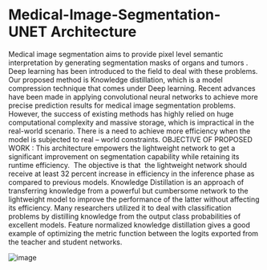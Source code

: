 # Medical-Image-Segmentation-  UNET Architecture
Medical image segmentation aims to provide pixel level semantic interpretation by generating segmentation masks of organs and tumors . Deep learning has been introduced to the field to deal with these problems. Our proposed method is Knowledge distillation, which is a model compression technique that comes under Deep learning.
Recent advances have been made in applying convolutional neural networks to achieve more precise prediction results for medical image segmentation problems. However, the success of existing methods has highly relied on huge computational complexity and massive storage, which is impractical in the real-world scenario.
There is a need to achieve more efficiency when the model is subjected to real – world constraints.
OBJECTIVE OF PROPOSED WORK : 
This architecture empowers the lightweight network to get a significant improvement on segmentation capability while retaining its runtime efficiency. 
The objective is that  the lightweight network should receive at least 32 percent increase in efficiency in the inference phase as compared to previous models.
Knowledge Distillation  is an approach of transferring knowledge from a powerful but cumbersome network to the lightweight model to improve the performance of the latter without affecting its efficiency. Many researchers  utilized it to deal with classification problems by distilling knowledge from the output class probabilities of excellent models. Feature normalized knowledge distillation  gives a good example of optimizing the metric function between the logits exported from the teacher and student networks. 

![image](https://github.com/user-attachments/assets/217e8ba1-1821-42b4-aefc-6d95db90f0df)



